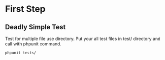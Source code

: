First Step 
=====================

## Deadly Simple Test
Test for multiple file use directory. Put your all test files in test/ directory and call with phpunit command.

```bash
phpunit tests/
```
